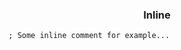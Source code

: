 <div align='center'>

### Inline

<div align='left'>

  ```
    ; Some inline comment for example...
  ```
</div>

